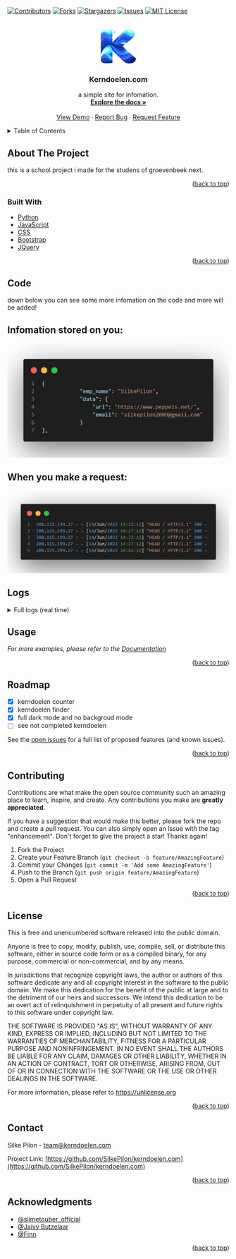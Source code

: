 <div id="top"></div>



<!-- PROJECT SHIELDS -->
[![Contributors][contributors-shield]][contributors-url]
[![Forks][forks-shield]][forks-url]
[![Stargazers][stars-shield]][stars-url]
[![Issues][issues-shield]][issues-url]
[![MIT License][license-shield]][license-url]



<!-- PROJECT LOGO -->
<br />
<div align="center">
  <a href="https://github.com/SilkePilon/kerndoelen.com/">
    <img src="https://github.com/SilkePilon/kerndoelen.com/blob/master/logo.png" alt="Logo" width="80" height="80">
  </a>

<h3 align="center">Kerndoelen.com</h3>

  <p align="center">
    a simple site for infomation.
    <br />
    <a href="https://github.com/SilkePilon/kerndoelen.com"><strong>Explore the docs »</strong></a>
    <br />
    <br />
    <a href="https://github.com/SilkePilon/kerndoelen.com">View Demo</a>
    ·
    <a href="https://github.com/SilkePilon/kerndoelen.com/issues">Report Bug</a>
    ·
    <a href="https://github.com/SilkePilon/kerndoelen.com/issues">Request Feature</a>
  </p>
</div>



<!-- TABLE OF CONTENTS -->
<details>
  <summary>Table of Contents</summary>
  <ol>
    <li>
      <a href="#about-the-project">About The Project</a>
      <ul>
        <li><a href="#built-with">Built With</a></li>
      </ul>
    </li>
    </li>
    <li><a href="#roadmap">Roadmap</a></li>
    <li><a href="#contributing">Contributing</a></li>
    <li><a href="#license">License</a></li>
    <li><a href="#contact">Contact</a></li>
    <li><a href="#acknowledgments">Acknowledgments</a></li>
  </ol>
</details>



<!-- ABOUT THE PROJECT -->
## About The Project



this is a school project i made for the studens of groevenbeek next.

<p align="right">(<a href="#top">back to top</a>)</p>



### Built With

* [Python](https://www.python.org/)
* [JavaScript](ttps://reactjs.org/)
* [CSS](https://vuejs.org)
* [Bootstrap](https://getbootstrap.com)
* [JQuery](https://jquery.com)

<p align="right">(<a href="#top">back to top</a>)</p>



<!-- GETTING STARTED -->
## Code

down below you can see some more infomation on the code and more will be added!

## Infomation stored on you:
<div align="center">
  <a href="https://github.com/SilkePilon/kerndoelen.com/">
    <img src="https://github.com/SilkePilon/kerndoelen.com/blob/master/datastored.png" alt="Logo">
  </a>
</div>


## When you make a request:
<div align="center">
  <a href="https://github.com/SilkePilon/kerndoelen.com/">
    <img src="https://github.com/SilkePilon/kerndoelen.com/blob/master/dataonreq.png" alt="Logo">
  </a>
</div>

## Logs
<details>
	<summary>Full logs (real time)</summary>
	<br>




``` * Serving Flask app server (lazy loading)\n
  * Environment: production\n
    WARNING: This is a development server. Do not use it in a production deployment.\n
    Use a production WSGI server instead.\n
  * Debug mode: on\n
  * Running on i hide my ip (Press CTRL+C to quit)\n
  * Restarting with stat\n
  * Debugger is active!\n
  * Debugger PIN: 637-020-056\n
```



</details>



<!-- USAGE EXAMPLES -->

## Usage


_For more examples, please refer to the [Documentation](https://kerndoelen.com)_

<p align="right">(<a href="#top">back to top</a>)</p>



<!-- ROADMAP -->
## Roadmap

- [x] kerndoelen counter
- [x] kerndoelen finder
- [x] full dark mode and no backgroud mode
- [ ] see not completed kerndoelen

See the [open issues](https://github.com/SilkePilon/kerndoelen.com/issues) for a full list of proposed features (and known issues).

<p align="right">(<a href="#top">back to top</a>)</p>



<!-- CONTRIBUTING -->
## Contributing

Contributions are what make the open source community such an amazing place to learn, inspire, and create. Any contributions you make are **greatly appreciated**.

If you have a suggestion that would make this better, please fork the repo and create a pull request. You can also simply open an issue with the tag "enhancement".
Don't forget to give the project a star! Thanks again!

1. Fork the Project
2. Create your Feature Branch (`git checkout -b feature/AmazingFeature`)
3. Commit your Changes (`git commit -m 'Add some AmazingFeature'`)
4. Push to the Branch (`git push origin feature/AmazingFeature`)
5. Open a Pull Request

<p align="right">(<a href="#top">back to top</a>)</p>



<!-- LICENSE -->
## License

This is free and unencumbered software released into the public domain.

Anyone is free to copy, modify, publish, use, compile, sell, or distribute this software, either in source code form or as a compiled binary, for any purpose, commercial or non-commercial, and by any means.

In jurisdictions that recognize copyright laws, the author or authors of this software dedicate any and all copyright interest in the software to the public domain. We make this dedication for the benefit of the public at large and to the detriment of our heirs and successors. We intend this dedication to be an overt act of relinquishment in perpetuity of all present and future rights to this software under copyright law.

THE SOFTWARE IS PROVIDED "AS IS", WITHOUT WARRANTY OF ANY KIND, EXPRESS OR IMPLIED, INCLUDING BUT NOT LIMITED TO THE WARRANTIES OF MERCHANTABILITY, FITNESS FOR A PARTICULAR PURPOSE AND NONINFRINGEMENT. IN NO EVENT SHALL THE AUTHORS BE LIABLE FOR ANY CLAIM, DAMAGES OR OTHER LIABILITY, WHETHER IN AN ACTION OF CONTRACT, TORT OR OTHERWISE, ARISING FROM, OUT OF OR IN CONNECTION WITH THE SOFTWARE OR THE USE OR OTHER DEALINGS IN THE SOFTWARE.

For more information, please refer to https://unlicense.org

<p align="right">(<a href="#top">back to top</a>)</p>



<!-- CONTACT -->
## Contact

Silke Pilon - team@kerndoelen.com

Project Link: [https://github.com/SilkePilon/kerndoelen.com](https://github.com/SilkePilon/kerndoelen.com)

<p align="right">(<a href="#top">back to top</a>)</p>



<!-- ACKNOWLEDGMENTS -->
## Acknowledgments

* [@slimetouber_official](https://www.tiktok.com/@slimetouber_official)
* [@Jaivy Butzelaar](https://www.tiktok.com/@j.b.astrophotography)
* [@Finn]()

<p align="right">(<a href="#top">back to top</a>)</p>



<!-- MARKDOWN LINKS & IMAGES -->
<!-- https://www.markdownguide.org/basic-syntax/#reference-style-links -->
[contributors-shield]: https://img.shields.io/github/contributors/SilkePilon/kerndoelen.com.svg?style=for-the-badge
[contributors-url]: https://github.com/SilkePilon/kerndoelen.com/graphs/contributors
[forks-shield]: https://img.shields.io/github/forks/SilkePilon/kerndoelen.com.svg?style=for-the-badge
[forks-url]: https://github.com/SilkePilon/kerndoelen.com/network/members
[stars-shield]: https://img.shields.io/github/stars/SilkePilon/kerndoelen.com.svg?style=for-the-badge
[stars-url]: https://github.com/SilkePilon/kerndoelen.com/stargazers
[issues-shield]: https://img.shields.io/github/issues/SilkePilon/kerndoelen.com.svg?style=for-the-badge
[issues-url]: https://github.com/SilkePilon/kerndoelen.com/issues
[license-shield]: https://img.shields.io/github/license/SilkePilon/kerndoelen.com.svg?style=for-the-badge
[license-url]: https://github.com/SilkePilon/kerndoelen.com/blob/master/LICENSE.md
[product-screenshot]: images/screenshot.png
<div id="top"></div>
